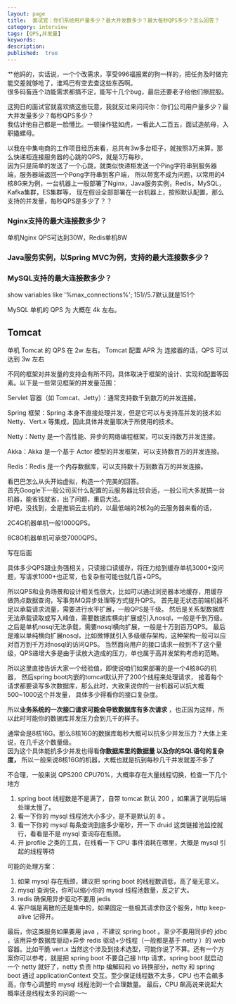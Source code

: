 ```yaml
---
layout: page
title:  面试官：你们系统用户量多少？最大并发数多少？最大每秒QPS多少？怎么回答？
category: interview
tags: [QPS,并发量]
keywords:
description:
published:  true
---
```


艹他妈的，实话说，一个个改需求，享受996福报累的狗一样的，把任务及时做完能交差就够呛了，谁鸡巴有空去查这些东西啊。  
很多码畜连个功能需求都搞不定，能写十几个bug，最后还要老子给他们擦屁股。

这狗日的面试官就喜欢搞这些玩意，我就反过来问问你：你们公司用户量多少？最大并发量多少？每秒QPS多少？  
我估计他自己都是一脸懵比。一顿操作猛如虎，一看此人二百五，面试造航母，入职撬螺母。


以我在中集电商的工作项目经历来看，总共有3w多台柜子，就按照3万来算，那么快递柜连接服务器的心跳的QPS，就是3万每秒，  
因为只是简单的发送了一个心跳，就类似快递柜发送一个Ping字符串到服务器端，服务器端返回一个Pong字符串到客户端，
所以带宽不成为问题，以常用的4核8G来为例，一台机器上一般部署了Nginx，Java服务实例，Redis，MySQL，Kafka集群，ES集群等，
现在假设全部部署在一台机器上，按照默认配置，那么支持的并发量，每秒QPS是多少了？？

### Nginx支持的最大连接数多少？
单机Nginx QPS可达到30W，Redis单机8W
### Java服务实例，以Spring MVC为例，支持的最大连接数多少？

### MySQL支持的最大连接数多少？
show variables like '%max_connections%';
151//5.7默认就是151个

MySQL 单机的 QPS 为 大概在 4k 左右。
## Tomcat 
单机 Tomcat 的 QPS 在 2w 左右。
Tomcat 配置 APR 为 连接器的话，QPS 可以达到 3w 左右

不同的框架对并发量的支持会有所不同，具体取决于框架的设计、实现和配置等因素。以下是一些常见框架的并发量范围：


Servlet 容器（如 Tomcat、Jetty）：通常支持数千到数万的并发连接。

Spring 框架：Spring 本身不直接处理并发，但是它可以与支持高并发的技术如 Netty、Vert.x 等集成，因此具体并发量取决于所使用的技术。

Netty：Netty 是一个高性能、异步的网络编程框架，可以支持数万并发连接。

Akka：Akka 是一个基于 Actor 模型的并发框架，可以支持数百万的并发连接。

Redis：Redis 是一个内存数据库，可以支持数十万到数百万的并发连接。



看巴巴怎么从头开始虚拟，构造一个完美的回答。  
首先Google下一般公司买什么配置的云服务器比较合适，一般公司大多就搞一台机器，能省钱就省，出了问题，重启大法。  
好吧，没找到，全是推销云主机的，以最低端的2核2g的云服务器来看的话，



2C4G机器单机一般1000QPS。

8C8G机器单机可承受7000QPS。

写在后面

具体多少QPS跟业务强相关，只读接口读缓存，将压力给到缓存单机3000+没问题，写请求1000+也正常，也复杂些可能也就几百+QPS。

所以QPS和业务场景和设计相关性很大，比如可以通过浏览器本地缓存，用缓存做热点数据查询，写事务MQ异步处理等方式提升QPS。
首先是无状态前端机器不足以承载请求流量，需要进行水平扩展，一般QPS是千级。 然后是关系型数据库无法承载读取或写入峰值，需要数据库横向扩展或引入nosql，一般是千到万级。 之后是单机nosql无法承载，需要nosql横向扩展，一般是十万到百万QPS。 最后是难以单纯横向扩展nosql，比如微博就引入多级缓存架构，这种架构一般可以应对百万到千万对nosql的访问QPS。 当然面向用户的接口请求一般到不了这个量级，QPS递增大多是由于读放大造成的压力，单也属于高并发架构考虑的范畴。


所以这里直接告诉大家一个经验值，即使说咱们如果部署的是一个4核8G的机器，
然后spring boot内嵌的tomcat默认开了200个线程来处理请求，
接着每个请求都要读写多次数据库，那么此时，大致来说你的一台机器可以抗大概500~1000这个并发量， 具体多少得看你的接口复杂度。

所以**业务系统的一次接口请求可能会导致数据库有多次请求** ，也正因为这样，所以此时可能你的数据库并发压力会到几千的样子。

通常会是8核16G。那么8核16G的数据库每秒大概可以抗多少并发压力？大体上来说，在几千这个数量级。  
因为这个具体能抗多少并发也得看**你数据库里的数据量 以及你的SQL语句的复杂度，** 所以一般来说8核16G的机器，大概也就是抗到每秒几千并发就差不多了

不合理，一般来说 QPS200 CPU70%，大概率存在大量线程切换，检查一下几个地方
1. spring boot 线程数是不是满了，自带 tomcat 默认 200 ，如果满了说明后端处理太慢了。
2. 看一下你的 mysql 线程池大小多少，是不是默认的 8 。
3. 看一下你的 mysql 每条查询到底多少毫秒，开一下 druid 这类链接池监控就行，看看是不是 mysql 查询存在瓶颈。
4. 开 jprofile 之类的工具，在线看一下 CPU 事件消耗在哪里，大概是 mysql 引起的线程等待

可能的处理方案：
1. 如果 mysql 存在瓶颈，建议把 spring boot 的线程数调低，高了毫无意义。
2. mysql 查询快，你可以缩小你的 mysql 线程池数量，反之扩大。
3. redis 确保用异步驱动不要用 jedis
4. 客户端是离散的还是集中的，如果固定一些极其请求你这个服务，http keep-alive 记得开。

最后，你这类服务如果要用 java ，不建议 spring boot 。至少不要用同步的 jdbc ，该用异步数据库驱动+异步 redis 驱动+少线程（一般都是基于 netty ）的 web 容器。比如干脆 vert.x
当然这个涉及到技术选型，可能你说了不算。还有一个方案你可以参考，就是把 spring boot 不要自己接 http 请求，spring boot 就启动一个 netty 就好了，netty 负责 http 编解码和 vo 转换部分，netty 和 spring boot 通过 applicationContext 交互。至少保证线程数不太多，CPU 也不会飙多高，你专心调整的 mysql 线程池到一个合理数量。
最后，CPU 飙高说来说起大概率还是线程太多的问题～～